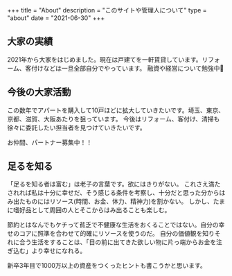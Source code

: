 +++
title = "About"
description = "このサイトや管理人について"
type = "about"
date = "2021-06-30"
+++

## 大家の実績
2021年から大家をはじめました。現在は戸建てを一軒賃貸しています。リフォーム、客付けなどは一旦全部自分でやっています。
融資や経営について勉強中💪

## 今後の大家活動
この数年でアパートを購入して10戸ほどに拡大していきたいです。埼玉、東京、京都、滋賀、大阪あたりを狙っています。
今後はリフォーム、客付け、清掃も徐々に委託したい担当者を見つけていきたいです。

お仲間、パートナー募集中！！

## 足るを知る
「足るを知る者は富む」は老子の言葉です。欲にはきりがない。
これさえ満たされれば私は十分に幸せだ、そう感じる条件を考察し、十分だと思った分からはみ出たものにはリソース(時間、お金、体力、精神力)を割かない。
しかし、たまに嗜好品として周囲の人とそこからはみ出ることも楽しむ。

節約とはなんでもケチって貧乏で不健康な生活をおくることではない。自分の幸せのコアに照準を合わせて的確にリソースを使うのだ。
自分の価値観を知りそれに合う生活をすることは、「目の前に出てきた欲しい物に片っ端からお金を注ぎ込む」より幸せになれる。

新卒3年目で1000万以上の資産をつくったヒントも書こうかと思います。